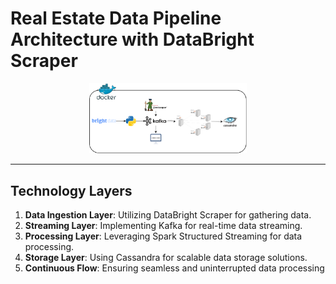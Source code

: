 # Real Estate Data Pipeline Architecture with DataBright Scraper
<p align="center">
  <img src="relstate.drawio (1).png" alt="Architecture Diagram" width="50%">
</p>
<hr>

## Technology Layers
1. **Data Ingestion Layer**: Utilizing DataBright Scraper for gathering data.
2. **Streaming Layer**: Implementing Kafka for real-time data streaming.
3. **Processing Layer**: Leveraging Spark Structured Streaming for data processing.
4. **Storage Layer**: Using Cassandra for scalable data storage solutions.
5. **Continuous Flow**: Ensuring seamless and uninterrupted data processing

